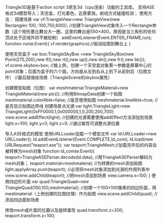 Triangle3D是基于action script 3原生3d（cpu渲染）功能的工具库。
支持ASE格式3d模型导入；天空盒，灯光着色，远景雾效。射线方式碰撞检测；
使用方法：
搭建场景
var vf:TriangleView=new TriangleView(new Rectangle(-100,-100,750,600));
//创建TriangleView对象传入一个Rectangle参数（这个矩形要比舞台大一圈，这里的舞台是550×400，原因是当三角形的任何顶点处于区域外将不被绘制）
addEventListener(Event.ENTER_FRAME,run);
function run(e:Event){
vf.render(graphics);//驱动绘图到舞台上
}

使用天空盒子
var box:TriangleSkyBox =new TriangleSkyBox(new Point(275,200),new lf(),new rt(),new up(),new dn(),new fr(),new bk());
vf.scene.skybox=box;
//接上例，创建一个天空盒对象第一参数是屏幕中心的point对象；后面为盒子的六个面，方向是从左到右从上到下从前到后（位图文件）
//最后赋值给场景（TriangleScene的skybox属性）

创建模型贴图（位图）
var meshmaterial:TriangleMaterial=new TriangleMaterial(new pic());
//利用BitmapData创建一个贴图
meshmaterial.colorAble=false;
//是否使用贴图
meshmaterial.lineAble=true;
//是否显示贴图边界线
创建场景点光源
var light:TriangleLight=new TriangleLight(0xFF0000,1,0x000000,1,0,200,200,700);
view.scene.addEffect(light);
//创建的光源需要使用addEffect方法添加到场景
light.x=100;
light.y=0;
light.z=0;
//通过属性可调整光源位置

导入ASE格式的模型
使用URLLoader加载一个模型文件
var ld:URLLoader=new URLLoader();
ld.addEventListener(Event.COMPLETE,ld_com);
ld.load(new URLRequest("teaport.ase"));
var teaport:TriangleMesh;//加载完毕后的内容会被转换为mesh对象
function ld_com(e:Event){
	teaport=TriangleASEParser.decode(ld.data);
	//用TriangleASEParser解码为mesh对象；
	teaport.material=meshmaterial;
	//为转换的mesh添加贴图
	light.applyArray.push(teaport);
	//必须将mesh对象添加到光源的作用列表中
	view.scene.addChild(teaport);
	//把mesh添加到场景
	view.camera.x=100;
}
使用四边形片面
var	quad:TriangleQuad=new TriangleQuad(100,100,meshmaterial);
//创建一个100×100像素的四边形面，用meshmaterial（上例创建的位图纹理）作为贴图
view.scene.addChild(quad);
//添加四边面到场景

修改mesh或片面的位置以及旋转属性
quad.transform.z=200;
teaport.transform.z=100;




